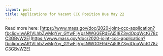```yaml
---
layout: post
title: Applications for Vacant CCC Position Due May 22 
---
```


Read more here: [https://www.mass.gov/doc/2020-joint-ccc-application?fbclid=IwAR1VLhbZwMqYyr_GYwFljVpsNWGGERdEAj5I8Z3ydOpqWctG78zC3GBvW2E](https://www.mass.gov/doc/2020-joint-ccc-application?fbclid=IwAR1VLhbZwMqYyr_GYwFljVpsNWGGERdEAj5I8Z3ydOpqWctG78zC3GBvW2E)